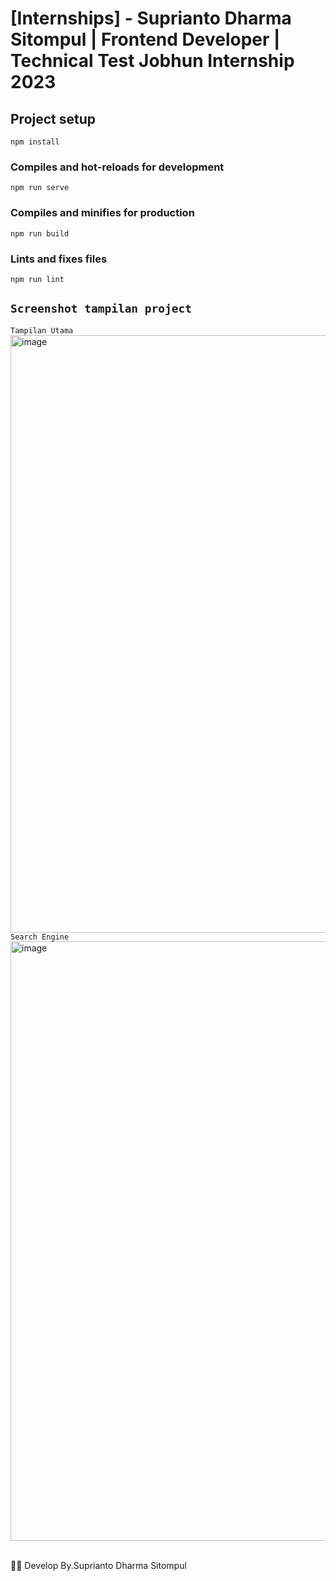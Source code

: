 # [Internships] - Suprianto Dharma Sitompul | Frontend Developer | Technical Test Jobhun Internship 2023

## Project setup
```
npm install
```
### Compiles and hot-reloads for development
```
npm run serve
```
### Compiles and minifies for production
```
npm run build
```
### Lints and fixes files
```
npm run lint
```
## `Screenshot tampilan project`
`Tampilan Utama`
<img width="956" alt="image" src="https://user-images.githubusercontent.com/71377466/233338782-4304560f-24bd-40f3-9461-615238d8bcac.png">
`Search Engine`
<img width="959" alt="image" src="https://user-images.githubusercontent.com/71377466/233338721-22f59485-104e-4418-b1e6-5aad70ef69c0.png">

<br>
 🧞‍♂️ Develop By.Suprianto Dharma Sitompul






